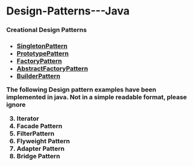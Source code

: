 


<H1> Design-Patterns---Java </H1>
  
  <h3><a href=""></a>Creational Design Patterns <H3>

   <ul>
   	 <li><a href="https://github.com/ajayv14/Design-Patterns---Java/blob/master/SingletonPattern.java">SingletonPattern</a></li>
     <li><a href="https://github.com/ajayv14/Design-Patterns---Java/blob/master/PrototypePattern.java">PrototypePattern</a></li>
     <li><a href="https://github.com/ajayv14/Design-Patterns---Java/blob/master/FactoryPattern.java">FactoryPattern</a></li>
     <li><a href="https://github.com/ajayv14/Design-Patterns---Java/blob/master/AbstractFactoryPattern.java">AbstractFactoryPattern</a></li>
     <li><a href="https://github.com/ajayv14/Design-Patterns---Java/blob/master/BuilderPattern.java">BuilderPattern</a></li>
   </ul>  










The following Design pattern examples have been implemented in java.
Not in a simple readable format, please ignore 

3. Iterator                   
5. Facade Pattern
6. FilterPattern
7. Flyweight Pattern
8. Adapter Pattern
9. Bridge Pattern